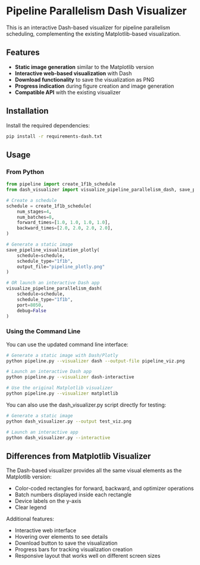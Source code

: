 # Pipeline Parallelism Dash Visualizer

This is an interactive Dash-based visualizer for pipeline parallelism scheduling, complementing the existing Matplotlib-based visualization.

## Features

- **Static image generation** similar to the Matplotlib version
- **Interactive web-based visualization** with Dash
- **Download functionality** to save the visualization as PNG
- **Progress indication** during figure creation and image generation
- **Compatible API** with the existing visualizer

## Installation

Install the required dependencies:

```bash
pip install -r requirements-dash.txt
```

## Usage

### From Python

```python
from pipeline import create_1f1b_schedule
from dash_visualizer import visualize_pipeline_parallelism_dash, save_pipeline_visualization_plotly

# Create a schedule
schedule = create_1f1b_schedule(
    num_stages=4,
    num_batches=8,
    forward_times=[1.0, 1.0, 1.0, 1.0],
    backward_times=[2.0, 2.0, 2.0, 2.0],
)

# Generate a static image
save_pipeline_visualization_plotly(
    schedule=schedule,
    schedule_type="1f1b",
    output_file="pipeline_plotly.png"
)

# OR launch an interactive Dash app
visualize_pipeline_parallelism_dash(
    schedule=schedule,
    schedule_type="1f1b",
    port=8050,
    debug=False
)
```

### Using the Command Line

You can use the updated command line interface:

```bash
# Generate a static image with Dash/Plotly
python pipeline.py --visualizer dash --output-file pipeline_viz.png

# Launch an interactive Dash app
python pipeline.py --visualizer dash-interactive

# Use the original Matplotlib visualizer
python pipeline.py --visualizer matplotlib
```

You can also use the dash_visualizer.py script directly for testing:

```bash
# Generate a static image
python dash_visualizer.py --output test_viz.png

# Launch an interactive app
python dash_visualizer.py --interactive
```

## Differences from Matplotlib Visualizer

The Dash-based visualizer provides all the same visual elements as the Matplotlib version:
- Color-coded rectangles for forward, backward, and optimizer operations
- Batch numbers displayed inside each rectangle
- Device labels on the y-axis
- Clear legend

Additional features:
- Interactive web interface
- Hovering over elements to see details
- Download button to save the visualization
- Progress bars for tracking visualization creation
- Responsive layout that works well on different screen sizes 